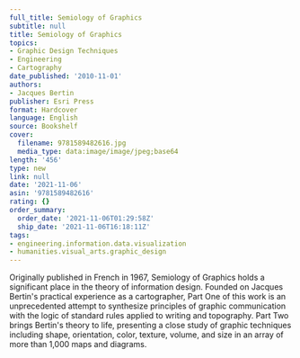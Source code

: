```yaml
---
full_title: Semiology of Graphics
subtitle: null
title: Semiology of Graphics
topics:
- Graphic Design Techniques
- Engineering
- Cartography
date_published: '2010-11-01'
authors:
- Jacques Bertin
publisher: Esri Press
format: Hardcover
language: English
source: Bookshelf
cover:
  filename: 9781589482616.jpg
  media_type: data:image/image/jpeg;base64
length: '456'
type: new
link: null
date: '2021-11-06'
asin: '9781589482616'
rating: {}
order_summary:
  order_date: '2021-11-06T01:29:58Z'
  ship_date: '2021-11-06T16:18:11Z'
tags:
- engineering.information.data.visualization
- humanities.visual_arts.graphic_design
---
```

Originally published in French in 1967, Semiology of Graphics holds a significant place in the theory of information design. Founded on Jacques Bertin's practical experience as a cartographer, Part One of this work is an unprecedented attempt to synthesize principles of graphic communication with the logic of standard rules applied to writing and topography. Part Two brings Bertin's theory to life, presenting a close study of graphic techniques including shape, orientation, color, texture, volume, and size in an array of more than 1,000 maps and diagrams.

